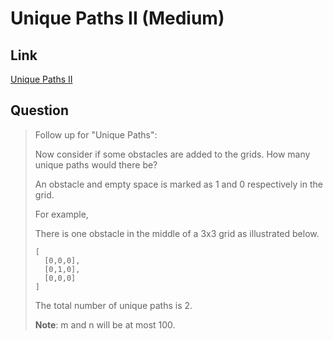 # Unique Paths II (Medium)

## Link

[Unique Paths II](https://leetcode.com/problems/unique-paths-ii/)

## Question

> Follow up for "Unique Paths":
> 
> Now consider if some obstacles are added to the grids. How many unique paths would there be?
> 
> An obstacle and empty space is marked as 1 and 0 respectively in the grid.
> 
> For example,
> 
> There is one obstacle in the middle of a 3x3 grid as illustrated below.
> 
> ```
> [
>   [0,0,0],
>   [0,1,0],
>   [0,0,0]
> ]
> ```
> 
> The total number of unique paths is 2.
> 
> **Note**: m and n will be at most 100.
